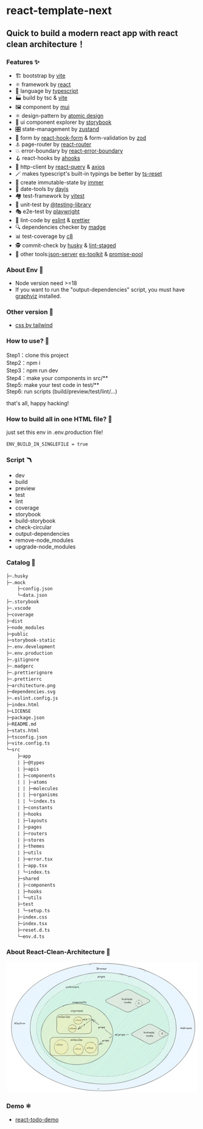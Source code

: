 # react-template-next

## Quick to build a modern react app with react clean architecture！

### Features ✨

- 🏗️ bootstrap by [vite](https://vitejs.dev/)
- ⚛️ framework by [react](https://beta.reactjs.org/)
- 🧬 language by [typescript](https://www.typescriptlang.org/)
- 🏭 build by tsc & [vite](https://github.com/vitejs/vite)
- 🖼️ component by [mui](https://mui.com/)
- ⚛️ design-pattern by [atomic design](https://atomicdesign.bradfrost.com/)
- 📔 ui component explorer by [storybook](https://storybook.js.org/)
- 🎛️ state-management by [zustand](https://zustand-demo.pmnd.rs/)
- 📝 form by [react-hook-form](https://react-hook-form.com/) & form-validation by [zod](https://zod.dev/)
- ⚓ page-router by [react-router](https://reactrouter.com/)
- 💥 error-boundary by [react-error-boundary](https://github.com/bvaughn/react-error-boundary)
- 🪝 react-hooks by [ahooks](https://ahooks.js.org/)
- 📡 http-client by [react-query](https://tanstack.com/query/) & [axios](https://axios-http.com/)
- 🪄 makes typescript's built-in typings be better by [ts-reset](https://github.com/total-typescript/ts-reset)
- 🎏 create immutable-state by [immer](https://immerjs.github.io/immer/)
- 📅 date-tools by [dayjs](https://day.js.org/)
- 🏘️ test-framework by [vitest](https://vitest.dev/)
- 🐙 unit-test by [@testing-library](https://testing-library.com/)
- 🎭 e2e-test by [playwright](https://playwright.dev/)
- 👀 lint-code by [eslint](https://eslint.org) & [prettier](https://prettier.io/)
- 🔍 dependencies checker by [madge](https://github.com/pahen/madge)
- 📊 test-coverage by [c8](https://github.com/bcoe/c8)
- 🕵️ commit-check by [husky](https://typicode.github.io/husky/#/) & [lint-staged](https://github.com/okonet/lint-staged)
- 🧩 other tools:[json-server](https://github.com/typicode/json-server) [es-toolkit](https://github.com/toss/es-toolkit/tree/main) & [promise-pool](https://www.npmjs.com/package/@supercharge/promise-pool)

### About Env 🌌

- Node version need >=18
- If you want to run the "output-dependencies" script, you must have [graphviz](<(https://graphviz.gitlab.io/download/)>) installed.

### Other version 🔗

- [css by tailwind](https://github.com/zpm683/react-template-next/tree/tailwindcss)

### How to use? 🤨

Step1：clone this project  
 Step2：npm i  
 Step3：npm run dev  
 Step4：make your components in src/\*\*  
 Step5: make your test code in test/\*\*  
 Step6: run scripts (build/preview/test/lint/...)

that's all, happy hacking!

### How to build all in one HTML file? 📜

just set this env in .env.production file!

```
ENV_BUILD_IN_SINGLEFILE = true
```

### Script 🪃

- dev
- build
- preview
- test
- lint
- coverage
- storybook
- build-storybook
- check-circular
- output-dependencies
- remove-node_modules
- upgrade-node_modules

### Catalog 📑

```txt
├─.husky
├─.mock
    ├─config.json
    └─data.json
├─.storybook
├─.vscode
├─coverage
├─dist
├─node_modules
├─public
├─storybook-static
├─.env.development
├─.env.production
├─.gitignore
├─.madgerc
├─.prettierignore
├─.prettierrc
├─architecture.png
├─dependencies.svg
├─.eslint.config.js
├─index.html
├─LICENSE
├─package.json
├─README.md
├─stats.html
├─tsconfig.json
├─vite.config.ts
└─src
    ├─app
    | ├─@types
    | ├─apis
    | ├─components
    | | ├─atoms
    | | ├─molecules
    | | ├─organisms
    | | └─index.ts
    | ├─constants
    | ├─hooks
    | ├─layouts
    | ├─pages
    | ├─routers
    | ├─stores
    | ├─themes
    | ├─utils
    | ├─error.tsx
    | ├─app.tsx
    | └─index.ts
    ├─shared
    | ├─components
    | ├─hooks
    | └─utils
    ├─test
    | └─setup.ts
    ├─index.css
    ├─index.tsx
    ├─reset.d.ts
    └─env.d.ts
```

### About React-Clean-Architecture 🧐

![react-clean-architecture](./architecture.png)

### Demo ⚛️

- [react-todo-demo](https://github.com/zpm683/react-todo-demo)
